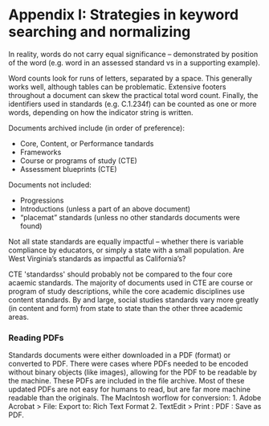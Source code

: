 # Appendix I: Strategies in keyword searching and normalizing

In reality, words do not carry equal significance – demonstrated by position of the word (e.g. word in an assessed standard vs in a supporting example). 

Word counts look for runs of letters, separated by a space. This generally works well, although tables can be problematic. Extensive footers throughout a document can skew the practical total word count. Finally, the identifiers used in standards (e.g. C.1.234f) can be counted as one or more words, depending on how the indicator string is written.

Documents archived include (in order of preference):
- Core, Content, or Performance tandards
- Frameworks
- Course or programs of study (CTE)
- Assessment blueprints (CTE)

Documents not included:
- Progressions
- Introductions (unless a part of an above document)
- “placemat” standards (unless no other standards documents were found)

Not all state standards are equally impactful – whether there is variable compliance by educators, or simply a state with a small population.  Are West Virginia’s standards as impactful as California’s?

CTE 'standardss' should probably not be compared to the four core acaemic standards.  The majority of documents used in CTE are course or program of study descriptions, while the core academic disciplines use content standards.  By and large, social studies standards vary more greatly (in content and form) from state to state than the other three academic areas.  

### Reading PDFs
Standards documents were either downloaded in a PDF (format) or converted to PDF.  There were cases where PDFs needed to be encoded without binary objects (like images), allowing for the PDF to be readable by the machine.  These PDFs are included in the file archive.  Most of these updated PDFs are not easy for humans to read, but are far more machine readable than the originals. The MacIntosh worflow for conversion: 1. Adobe Acrobat > File: Export to: Rich Text Format 2. TextEdit > Print : PDF : Save as PDF.


<!-- Global site tag (gtag.js) - Google Analytics -->
<script async src="https://www.googletagmanager.com/gtag/js?id=G-VJ281EFGY0"></script>
<script>
  window.dataLayer = window.dataLayer || [];
  function gtag(){dataLayer.push(arguments);}
  gtag('js', new Date());

  gtag('config', 'G-VJ281EFGY0');
</script><!-- Global site tag (gtag.js) - Google Analytics -->
<script async src="https://www.googletagmanager.com/gtag/js?id=G-VJ281EFGY0"></script>
<script>
  window.dataLayer = window.dataLayer || [];
  function gtag(){dataLayer.push(arguments);}
  gtag('js', new Date());

  gtag('config', 'G-VJ281EFGY0');
</script>
